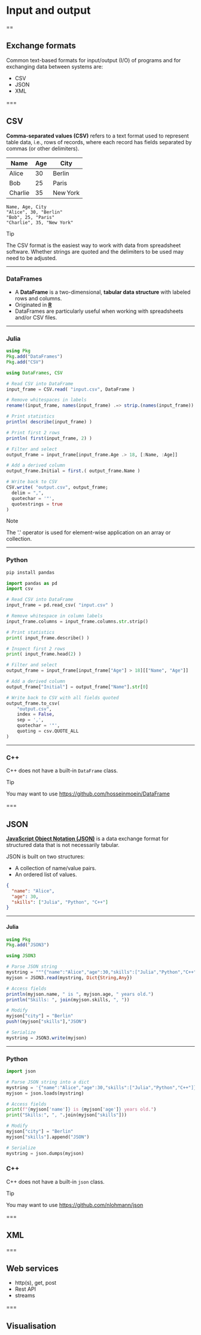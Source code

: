 # Input and output

==

## Exchange formats

Common text-based formats for input/output (I/O) of programs and for exchanging data between systems are:

- CSV
- JSON
- XML

===

## CSV

**Comma‑separated values (CSV)** refers to a text format used to represent table data, i.e., rows of records, where each record has fields separated by commas (or other delimiters).

<div class="twocolumn">
<div>

| Name    | Age | City      |
|---------|-----|-----------|
| Alice   | 30  | Berlin    |
| Bob     | 25  | Paris     |
| Charlie | 35  | New York  |

</div>
<div>

```csv
Name, Age, City
"Alice", 30, "Berlin"
"Bob", 25, "Paris"
"Charlie", 35, "New York"
```
</div>
</div>

> [!TIP]
> The CSV format is the easiest way to work with data from spreadsheet software. Whether strings are quoted and the delimiters to be used may need to be adjusted. 


---

### DataFrames

- A **DataFrame** is a two-dimensional, **tabular data structure** with labeled rows and columns.
- Originated in [**R**](https://en.wikipedia.org/wiki/R_(programming_language))
- DataFrames are particularly useful when working with spreadsheets and/or CSV files.

---


### Julia

```julia
using Pkg
Pkg.add("DataFrames")
Pkg.add("CSV")
```

```julia [1-4|6-7|9-10|12-13|15-16|18-19|21-26]
using DataFrames, CSV

# Read CSV into DataFrame
input_frame = CSV.read( "input.csv", DataFrame )

# Remove whitespaces in labels
rename!(input_frame, names(input_frame) .=> strip.(names(input_frame)) )

# Print statistics
println( describe(input_frame) )

# Print first 2 rows
println( first(input_frame, 2) )

# Filter and select
output_frame = input_frame[input_frame.Age .> 18, [:Name, :Age]]

# Add a derived column
output_frame.Initial = first.( output_frame.Name )

# Write back to CSV
CSV.write( "output.csv", output_frame;
  delim = ",",
  quotechar = '"',
  quotestrings = true
)
```

> [!NOTE]
> The '.' operator is used for element-wise application on an array or collection. 

---

### Python

```bash
pip install pandas
```

```python [1-5|7-8|10-11|13-14|16-17|19-20|22-28]
import pandas as pd
import csv

# Read CSV into DataFrame
input_frame = pd.read_csv( "input.csv" )

# Remove whitespace in column labels
input_frame.columns = input_frame.columns.str.strip()

# Print statistics
print( input_frame.describe() )

# Inspect first 2 rows
print( input_frame.head(2) )

# Filter and select
output_frame = input_frame[input_frame["Age"] > 18][["Name", "Age"]]

# Add a derived column
output_frame["Initial"] = output_frame["Name"].str[0]

# Write back to CSV with all fields quoted
output_frame.to_csv(
    "output.csv",
    index = False,
    sep = ',',
    quotechar = '"',
    quoting = csv.QUOTE_ALL
)
```

---

### C++

C++ does not have a built-in `DataFrame` class.

> [!TIP]
> You may want to use https://github.com/hosseinmoein/DataFrame

===

## JSON

[**JavaScript Object Notation (JSON)**](https://www.json.org) is a data exchange format for structured data that is not necessarily tabular.

JSON is built on two structures:

- A collection of name/value pairs.
- An ordered list of values.

```json
{
  "name": "Alice",
  "age": 30,
  "skills": ["Julia", "Python", "C++"]
}
```

---

#### Julia

```julia
using Pkg
Pkg.add("JSON3")
```

```julia [1-4|6-8|10-12|14-15]
using JSON3

# Parse JSON string
mystring = """{"name":"Alice","age":30,"skills":["Julia","Python","C++"]}"""
myjson = JSON3.read(mystring, Dict{String,Any})

# Access fields
println(myjson.name, " is ", myjson.age, " years old.")
println("Skills: ", join(myjson.skills, ", "))

# Modify
myjson["city"] = "Berlin"
push!(myjson["skills"],"JSON")

# Serialize
mystring = JSON3.write(myjson)
```

---

### Python

```python [1-4|6-8|10-12|14-15]
import json

# Parse JSON string into a dict
mystring = '{"name":"Alice","age":30,"skills":["Julia","Python","C++"]}'
myjson = json.loads(mystring)

# Access fields
print(f"{myjson['name']} is {myjson['age']} years old.")
print("Skills:", ", ".join(myjson["skills"]))

# Modify
myjson["city"] = "Berlin"
myjson["skills"].append("JSON")

# Serialize
mystring = json.dumps(myjson)
```

### C++

C++ does not have a built-in `json` class.

> [!TIP]
> You may want to use https://github.com/nlohmann/json

===

## XML

===

## Web services

- http(s), get, post
- Rest API
- streams

===

## Visualisation


